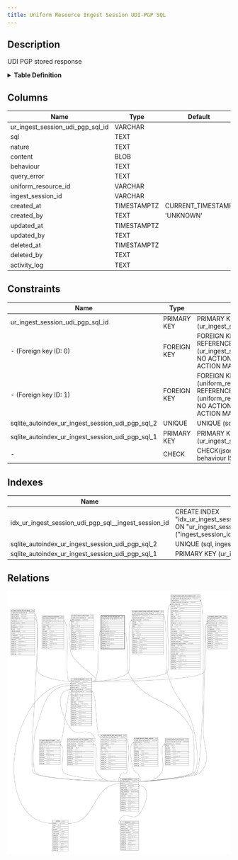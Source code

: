 ```yaml
---
title: Uniform Resource Ingest Session UDI-PGP SQL
---
```


## Description

UDI PGP stored response

<details>
<summary><strong>Table Definition</strong></summary>

```sql
CREATE TABLE "ur_ingest_session_udi_pgp_sql" (
    "ur_ingest_session_udi_pgp_sql_id" VARCHAR PRIMARY KEY NOT NULL,
    "sql" TEXT NOT NULL,
    "nature" TEXT NOT NULL,
    "content" BLOB,
    "behaviour" TEXT CHECK(json_valid(behaviour) OR behaviour IS NULL),
    "query_error" TEXT,
    "uniform_resource_id" VARCHAR,
    "ingest_session_id" VARCHAR,
    "created_at" TIMESTAMPTZ DEFAULT CURRENT_TIMESTAMP,
    "created_by" TEXT DEFAULT 'UNKNOWN',
    "updated_at" TIMESTAMPTZ,
    "updated_by" TEXT,
    "deleted_at" TIMESTAMPTZ,
    "deleted_by" TEXT,
    "activity_log" TEXT,
    FOREIGN KEY("uniform_resource_id") REFERENCES "uniform_resource"("uniform_resource_id"),
    FOREIGN KEY("ingest_session_id") REFERENCES "ur_ingest_session"("ur_ingest_session_id"),
    UNIQUE("sql", "ingest_session_id")
)
```

</details>

## Columns

| Name                             | Type        | Default           | Nullable | Parents                                                                             | Comment                                                 |
| -------------------------------- | ----------- | ----------------- | -------- | ----------------------------------------------------------------------------------- | ------------------------------------------------------- |
| ur_ingest_session_udi_pgp_sql_id | VARCHAR     |                   | false    |                                                                                     | ur_ingest_session_udi_pgp_sql ULID primary key          |
| sql                              | TEXT        |                   | false    |                                                                                     | full query for the response                             |
| nature                           | TEXT        |                   | false    |                                                                                     | type of sql. DDL, DQL or DML                            |
| content                          | BLOB        |                   | true     |                                                                                     | raw response                                            |
| behaviour                        | TEXT        |                   | true     |                                                                                     | the query configuration passed in the comment           |
| query_error                      | TEXT        |                   | true     |                                                                                     |                                                         |
| uniform_resource_id              | VARCHAR     |                   | true     | [uniform_resource](/docs/standard-library/rssd-schema/uniform_resource)   | uniform_resource row ID of original content             |
| ingest_session_id                | VARCHAR     |                   | true     | [ur_ingest_session](/docs/standard-library/rssd-schema/ur_ingest_session) | {"isSqlDomainZodDescrMeta":true,"isVarChar":true}       |
| created_at                       | TIMESTAMPTZ | CURRENT_TIMESTAMP | true     |                                                                                     |                                                         |
| created_by                       | TEXT        | 'UNKNOWN'         | true     |                                                                                     |                                                         |
| updated_at                       | TIMESTAMPTZ |                   | true     |                                                                                     |                                                         |
| updated_by                       | TEXT        |                   | true     |                                                                                     |                                                         |
| deleted_at                       | TIMESTAMPTZ |                   | true     |                                                                                     |                                                         |
| deleted_by                       | TEXT        |                   | true     |                                                                                     |                                                         |
| activity_log                     | TEXT        |                   | true     |                                                                                     | {"isSqlDomainZodDescrMeta":true,"isJsonSqlDomain":true} |

## Constraints

| Name                                             | Type        | Definition                                                                                                                             |
| ------------------------------------------------ | ----------- | -------------------------------------------------------------------------------------------------------------------------------------- |
| ur_ingest_session_udi_pgp_sql_id                 | PRIMARY KEY | PRIMARY KEY (ur_ingest_session_udi_pgp_sql_id)                                                                                         |
| - (Foreign key ID: 0)                            | FOREIGN KEY | FOREIGN KEY (ingest_session_id) REFERENCES ur_ingest_session (ur_ingest_session_id) ON UPDATE NO ACTION ON DELETE NO ACTION MATCH NONE |
| - (Foreign key ID: 1)                            | FOREIGN KEY | FOREIGN KEY (uniform_resource_id) REFERENCES uniform_resource (uniform_resource_id) ON UPDATE NO ACTION ON DELETE NO ACTION MATCH NONE |
| sqlite_autoindex_ur_ingest_session_udi_pgp_sql_2 | UNIQUE      | UNIQUE (sql, ingest_session_id)                                                                                                        |
| sqlite_autoindex_ur_ingest_session_udi_pgp_sql_1 | PRIMARY KEY | PRIMARY KEY (ur_ingest_session_udi_pgp_sql_id)                                                                                         |
| -                                                | CHECK       | CHECK(json_valid(behaviour) OR behaviour IS NULL)                                                                                      |

## Indexes

| Name                                                 | Definition                                                                                                                  |
| ---------------------------------------------------- | --------------------------------------------------------------------------------------------------------------------------- |
| idx_ur_ingest_session_udi_pgp_sql__ingest_session_id | CREATE INDEX "idx_ur_ingest_session_udi_pgp_sql__ingest_session_id" ON "ur_ingest_session_udi_pgp_sql"("ingest_session_id") |
| sqlite_autoindex_ur_ingest_session_udi_pgp_sql_2     | UNIQUE (sql, ingest_session_id)                                                                                             |
| sqlite_autoindex_ur_ingest_session_udi_pgp_sql_1     | PRIMARY KEY (ur_ingest_session_udi_pgp_sql_id)                                                                              |

## Relations

![er](../../../../../assets/images/content/docs/standard-library/rssd-schema/ur_ingest_session_udi_pgp_sql.svg)
